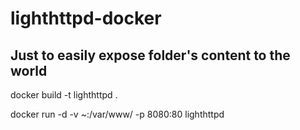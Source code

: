 # lighthttpd-docker

## Just to easily expose folder's content to the world

docker build -t lighthttpd .

docker run -d -v ~:/var/www/ -p 8080:80 lighthttpd
